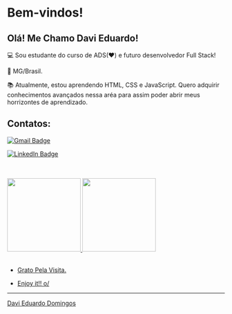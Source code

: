 # Bem-vindos!

 

## Olá! Me Chamo Davi Eduardo!

 

:computer: Sou estudante do curso de ADS(:heart:) e futuro desenvolvedor Full Stack!

:house_with_garden: MG/Brasil.

:books: Atualmente, estou aprendendo HTML, CSS e JavaScript. Quero adquirir conhecimentos avançados nessa aréa para assim poder abrir meus horrizontes de aprendizado.


 

## Contatos:

[![Gmail Badge](https://img.shields.io/badge/Gmail-D14836?style=for-the-badge&logo=gmail&logoColor=white)](https://davidomingoseduardo@gmail.com)

[![LinkedIn Badge](https://img.shields.io/badge/LinkedIn-0077B5?style=for-the-badge&logo=linkedin&logoColor=white)](https://www.linkedin.com/in/davieduardodomingos
)


<div>
 <br><br>
  <a href="https://github.com/DaviEduardoDomingos">
  <img height="170em" src="https://github-readme-stats.vercel.app/api?username=DaviEduardoDomingos&show_icons=true&theme=highcontrast&include_all_commits=true&count_private=true"/>
  
  <img height="170em" src="https://github-readme-stats.vercel.app/api/top-langs/?username=DaviEduardoDomingos&layout=compact&langs_count=7&theme=highcontrast"/>
</div>
<br>
<p align="left">


- Grato Pela Visita.

- Enjoy it!! o/

----------------------------------------------------------------------------------

Davi Eduardo Domingos
